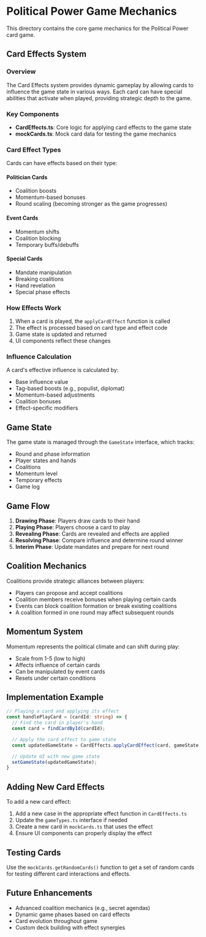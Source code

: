 # Political Power Game Mechanics

This directory contains the core game mechanics for the Political Power card game.

## Card Effects System

### Overview

The Card Effects system provides dynamic gameplay by allowing cards to influence the game state in various ways. Each card can have special abilities that activate when played, providing strategic depth to the game.

### Key Components

- **CardEffects.ts**: Core logic for applying card effects to the game state
- **mockCards.ts**: Mock card data for testing the game mechanics

### Card Effect Types

Cards can have effects based on their type:

#### Politician Cards
- Coalition boosts
- Momentum-based bonuses
- Round scaling (becoming stronger as the game progresses)

#### Event Cards
- Momentum shifts
- Coalition blocking
- Temporary buffs/debuffs

#### Special Cards
- Mandate manipulation
- Breaking coalitions
- Hand revelation
- Special phase effects

### How Effects Work

1. When a card is played, the `applyCardEffect` function is called
2. The effect is processed based on card type and effect code
3. Game state is updated and returned
4. UI components reflect these changes

### Influence Calculation

A card's effective influence is calculated by:
- Base influence value
- Tag-based boosts (e.g., populist, diplomat)
- Momentum-based adjustments
- Coalition bonuses
- Effect-specific modifiers

## Game State

The game state is managed through the `GameState` interface, which tracks:

- Round and phase information
- Player states and hands
- Coalitions
- Momentum level
- Temporary effects
- Game log

## Game Flow

1. **Drawing Phase**: Players draw cards to their hand
2. **Playing Phase**: Players choose a card to play
3. **Revealing Phase**: Cards are revealed and effects are applied
4. **Resolving Phase**: Compare influence and determine round winner
5. **Interim Phase**: Update mandates and prepare for next round

## Coalition Mechanics

Coalitions provide strategic alliances between players:

- Players can propose and accept coalitions
- Coalition members receive bonuses when playing certain cards
- Events can block coalition formation or break existing coalitions
- A coalition formed in one round may affect subsequent rounds

## Momentum System

Momentum represents the political climate and can shift during play:

- Scale from 1-5 (low to high)
- Affects influence of certain cards
- Can be manipulated by event cards
- Resets under certain conditions

## Implementation Example

```typescript
// Playing a card and applying its effect
const handlePlayCard = (cardId: string) => {
  // Find the card in player's hand
  const card = findCardById(cardId);

  // Apply the card effect to game state
  const updatedGameState = CardEffects.applyCardEffect(card, gameState, currentPlayer.userId);

  // Update UI with new game state
  setGameState(updatedGameState);
}
```

## Adding New Card Effects

To add a new card effect:

1. Add a new case in the appropriate effect function in `CardEffects.ts`
2. Update the `gameTypes.ts` interface if needed
3. Create a new card in `mockCards.ts` that uses the effect
4. Ensure UI components can properly display the effect

## Testing Cards

Use the `mockCards.getRandomCards()` function to get a set of random cards for testing different card interactions and effects.

## Future Enhancements

- Advanced coalition mechanics (e.g., secret agendas)
- Dynamic game phases based on card effects
- Card evolution throughout game
- Custom deck building with effect synergies
